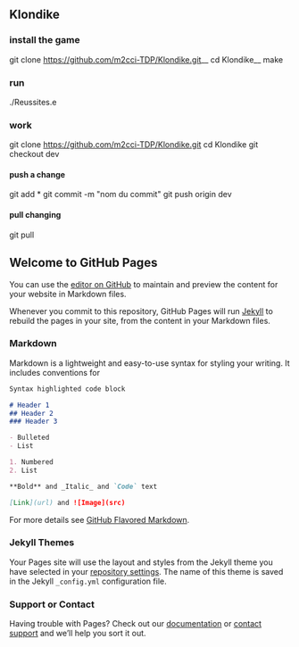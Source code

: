 ## Klondike

### install the game

git clone https://github.com/m2cci-TDP/Klondike.git__
cd Klondike__
make

### run

./Reussites.e

### work

git clone https://github.com/m2cci-TDP/Klondike.git
cd Klondike
git checkout dev

#### push a change

git add *
git commit -m "nom du commit"
git push origin dev

#### pull changing

git pull

## Welcome to GitHub Pages

You can use the [editor on GitHub](https://github.com/m2cci-TDP/Klondike/edit/master/README.md) to maintain and preview the content for your website in Markdown files.

Whenever you commit to this repository, GitHub Pages will run [Jekyll](https://jekyllrb.com/) to rebuild the pages in your site, from the content in your Markdown files.

### Markdown

Markdown is a lightweight and easy-to-use syntax for styling your writing. It includes conventions for

```markdown
Syntax highlighted code block

# Header 1
## Header 2
### Header 3

- Bulleted
- List

1. Numbered
2. List

**Bold** and _Italic_ and `Code` text

[Link](url) and ![Image](src)
```

For more details see [GitHub Flavored Markdown](https://guides.github.com/features/mastering-markdown/).

### Jekyll Themes

Your Pages site will use the layout and styles from the Jekyll theme you have selected in your [repository settings](https://github.com/m2cci-TDP/Klondike/settings). The name of this theme is saved in the Jekyll `_config.yml` configuration file.

### Support or Contact

Having trouble with Pages? Check out our [documentation](https://help.github.com/categories/github-pages-basics/) or [contact support](https://github.com/contact) and we’ll help you sort it out.
